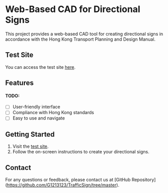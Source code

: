 # Web-Based CAD for Directional Signs

This project provides a web-based CAD tool for creating directional signs in accordance with the Hong Kong Transport Planning and Design Manual.

## Test Site

You can access the test site [here](https://g1213123.github.io/TrafficSign/).

## Features

 #### TODO: 
- [ ] User-friendly interface
- [ ] Compliance with Hong Kong standards
- [ ] Easy to use and navigate

## Getting Started

1. Visit the [test site](https://g1213123.github.io/TrafficSign/).
2. Follow the on-screen instructions to create your directional signs.

## Contact

For any questions or feedback, please contact us at [GitHub Repository] (https://github.com/G1213123/TrafficSign/tree/master).
